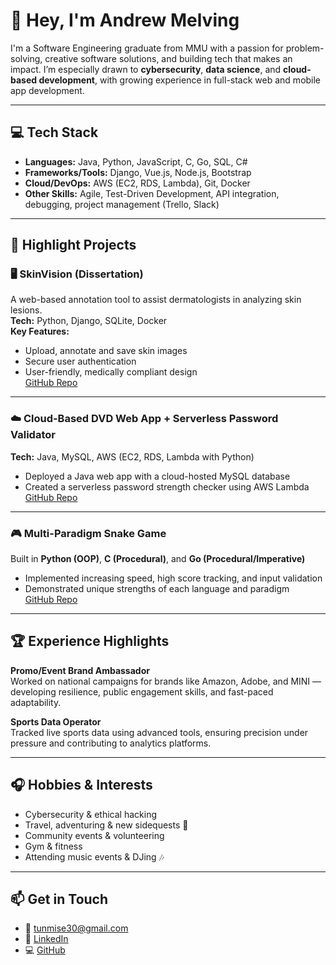 # 👋 Hey, I'm Andrew Melving

I'm a Software Engineering graduate from MMU with a passion for problem-solving, creative software solutions, and building tech that makes an impact. I’m especially drawn to **cybersecurity**, **data science**, and **cloud-based development**, with growing experience in full-stack web and mobile app development.

---

## 💻 Tech Stack
- **Languages:** Java, Python, JavaScript, C, Go, SQL, C#
- **Frameworks/Tools:** Django, Vue.js, Node.js, Bootstrap
- **Cloud/DevOps:** AWS (EC2, RDS, Lambda), Git, Docker
- **Other Skills:** Agile, Test-Driven Development, API integration, debugging, project management (Trello, Slack)

---

## 📁 Highlight Projects

### 🖥️ SkinVision (Dissertation)
A web-based annotation tool to assist dermatologists in analyzing skin lesions.  
**Tech:** Python, Django, SQLite, Docker  
**Key Features:**  
- Upload, annotate and save skin images  
- Secure user authentication  
- User-friendly, medically compliant design  
[GitHub Repo](https://github.com/Skrillzzzz/SkinVision)

---

### ☁️ Cloud-Based DVD Web App + Serverless Password Validator  
**Tech:** Java, MySQL, AWS (EC2, RDS, Lambda with Python)  
- Deployed a Java web app with a cloud-hosted MySQL database  
- Created a serverless password strength checker using AWS Lambda  
[GitHub Repo](https://github.com/Skrillzzzz/Cloud-Based-DVD-Web-App)

---

### 🎮 Multi-Paradigm Snake Game  
Built in **Python (OOP)**, **C (Procedural)**, and **Go (Procedural/Imperative)**  
- Implemented increasing speed, high score tracking, and input validation  
- Demonstrated unique strengths of each language and paradigm  
[GitHub Repo](https://github.com/Skrillzzzz/Multi-Paradigm-Snake-Game)

---

## 🏆 Experience Highlights
**Promo/Event Brand Ambassador**  
Worked on national campaigns for brands like Amazon, Adobe, and MINI — developing resilience, public engagement skills, and fast-paced adaptability.

**Sports Data Operator**  
Tracked live sports data using advanced tools, ensuring precision under pressure and contributing to analytics platforms.

---

## 🎧 Hobbies & Interests 
- Cybersecurity & ethical hacking  
- Travel, adventuring & new sidequests 🧳  
- Community events & volunteering  
- Gym & fitness
- Attending music events & DJing 🎶   

---

## 📫 Get in Touch
- 📧 tunmise30@gmail.com  
- 💼 [LinkedIn](https://www.linkedin.com/in/andrew-melving-138483209/)  
- 💻 [GitHub](https://github.com/Skrillzzzz)
